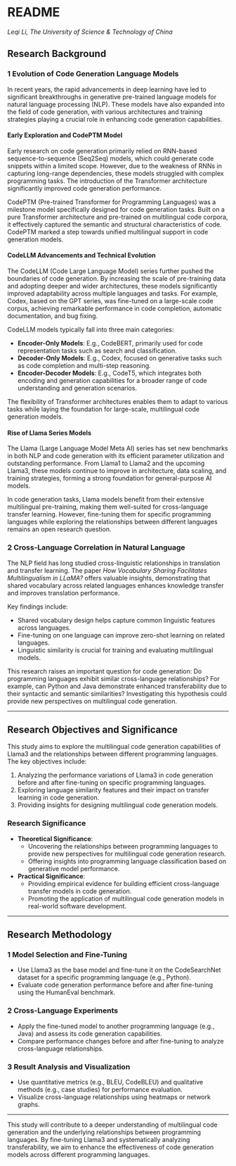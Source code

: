 # README

*Leqi Li, The University of Science & Technology of China*



## Research Background

### 1 Evolution of Code Generation Language Models

In recent years, the rapid advancements in deep learning have led to significant breakthroughs in generative pre-trained language models for natural language processing (NLP). These models have also expanded into the field of code generation, with various architectures and training strategies playing a crucial role in enhancing code generation capabilities.

#### Early Exploration and CodePTM Model

Early research on code generation primarily relied on RNN-based sequence-to-sequence (Seq2Seq) models, which could generate code snippets within a limited scope. However, due to the weakness of RNNs in capturing long-range dependencies, these models struggled with complex programming tasks. The introduction of the Transformer architecture significantly improved code generation performance.

CodePTM (Pre-trained Transformer for Programming Languages) was a milestone model specifically designed for code generation tasks. Built on a pure Transformer architecture and pre-trained on multilingual code corpora, it effectively captured the semantic and structural characteristics of code. CodePTM marked a step towards unified multilingual support in code generation models.

#### CodeLLM Advancements and Technical Evolution

The CodeLLM (Code Large Language Model) series further pushed the boundaries of code generation. By increasing the scale of pre-training data and adopting deeper and wider architectures, these models significantly improved adaptability across multiple languages and tasks. For example, Codex, based on the GPT series, was fine-tuned on a large-scale code corpus, achieving remarkable performance in code completion, automatic documentation, and bug fixing.

CodeLLM models typically fall into three main categories:

- **Encoder-Only Models**: E.g., CodeBERT, primarily used for code representation tasks such as search and classification.
- **Decoder-Only Models**: E.g., Codex, focused on generative tasks such as code completion and multi-step reasoning.
- **Encoder-Decoder Models**: E.g., CodeT5, which integrates both encoding and generation capabilities for a broader range of code understanding and generation scenarios.

The flexibility of Transformer architectures enables them to adapt to various tasks while laying the foundation for large-scale, multilingual code generation models.

#### Rise of Llama Series Models

The Llama (Large Language Model Meta AI) series has set new benchmarks in both NLP and code generation with its efficient parameter utilization and outstanding performance. From Llama1 to Llama2 and the upcoming Llama3, these models continue to improve in architecture, data scaling, and training strategies, forming a strong foundation for general-purpose AI models.

In code generation tasks, Llama models benefit from their extensive multilingual pre-training, making them well-suited for cross-language transfer learning. However, fine-tuning them for specific programming languages while exploring the relationships between different languages remains an open research question.



### 2 Cross-Language Correlation in Natural Language

The NLP field has long studied cross-linguistic relationships in translation and transfer learning. The paper *How Vocabulary Sharing Facilitates Multilingualism in LLaMA?* offers valuable insights, demonstrating that shared vocabulary across related languages enhances knowledge transfer and improves translation performance.

Key findings include:

- Shared vocabulary design helps capture common linguistic features across languages.
- Fine-tuning on one language can improve zero-shot learning on related languages.
- Linguistic similarity is crucial for training and evaluating multilingual models.

This research raises an important question for code generation: Do programming languages exhibit similar cross-language relationships? For example, can Python and Java demonstrate enhanced transferability due to their syntactic and semantic similarities? Investigating this hypothesis could provide new perspectives on multilingual code generation.

------



## Research Objectives and Significance

This study aims to explore the multilingual code generation capabilities of Llama3 and the relationships between different programming languages. The key objectives include:

1. Analyzing the performance variations of Llama3 in code generation before and after fine-tuning on specific programming languages.
2. Exploring language similarity features and their impact on transfer learning in code generation.
3. Providing insights for designing multilingual code generation models.

### Research Significance

- **Theoretical Significance**:
  - Uncovering the relationships between programming languages to provide new perspectives for multilingual code generation research.
  - Offering insights into programming language classification based on generative model performance.
- **Practical Significance**:
  - Providing empirical evidence for building efficient cross-language transfer models in code generation.
  - Promoting the application of multilingual code generation models in real-world software development.

------



## Research Methodology

### 1 Model Selection and Fine-Tuning

- Use Llama3 as the base model and fine-tune it on the CodeSearchNet dataset for a specific programming language (e.g., Python).
- Evaluate code generation performance before and after fine-tuning using the HumanEval benchmark.

### 2 Cross-Language Experiments

- Apply the fine-tuned model to another programming language (e.g., Java) and assess its code generation capabilities.
- Compare performance changes before and after fine-tuning to analyze cross-language relationships.

### 3 Result Analysis and Visualization

- Use quantitative metrics (e.g., BLEU, CodeBLEU) and qualitative methods (e.g., case studies) for performance evaluation.
- Visualize cross-language relationships using heatmaps or network graphs.

------

This study will contribute to a deeper understanding of multilingual code generation and the underlying relationships between programming languages. By fine-tuning Llama3 and systematically analyzing transferability, we aim to enhance the effectiveness of code generation models across different programming languages.